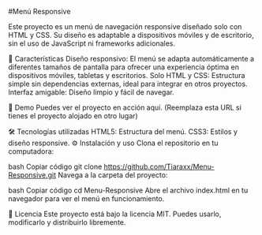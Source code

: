 #Menú Responsive


Este proyecto es un menú de navegación responsive diseñado solo con HTML y CSS. Su diseño es adaptable a dispositivos móviles y de escritorio, sin el uso de JavaScript ni frameworks adicionales.

🚀 Características
Diseño responsivo: El menú se adapta automáticamente a diferentes tamaños de pantalla para ofrecer una experiencia óptima en dispositivos móviles, tabletas y escritorios.
Solo HTML y CSS: Estructura simple sin dependencias externas, ideal para integrar en otros proyectos.
Interfaz amigable: Diseño limpio y fácil de navegar.


🎨 Demo
Puedes ver el proyecto en acción aquí. (Reemplaza esta URL si tienes el proyecto alojado en otro lugar)

🛠️ Tecnologías utilizadas
HTML5: Estructura del menú.
CSS3: Estilos y diseño responsive.
⚙️ Instalación y uso
Clona el repositorio en tu computadora:

bash
Copiar código
git clone https://github.com/Tiaraxx/Menu-Responsive.git
Navega a la carpeta del proyecto:

bash
Copiar código
cd Menu-Responsive
Abre el archivo index.html en tu navegador para ver el menú en funcionamiento.

📄 Licencia
Este proyecto está bajo la licencia MIT. Puedes usarlo, modificarlo y distribuirlo libremente.
